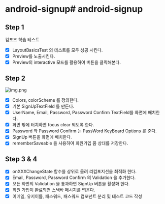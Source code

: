 # android-signup# android-signup

## Step 1

컴포즈 학습 테스트

- [x] LayoutBasicsTest 의 테스트를 모두 성공 시킨다.
- [x] Preview를 노출시킨다.
- [x] Preview의 interactive 모드를 활용하여 버튼을 클릭해본다.

## Step 2

![img.png](images/img.png)

- [x] Colors, colorScheme 를 정의한다.
- [x] 기본 SignUpTextField 를 만든다.
- [x] UserName, Email, Password, Password Confirm TextField를 화면에 배치한다.
- [x] 화면 밖에 터치하면 focus clear 되도록 한다.
- [x] Password 와 Password Confirm 는 PassWord KeyBoard Options 를 준다.
- [x] SignUp 버튼을 화면에 배치한다.
- [x] rememberSaveable 을 사용하여 회원가입 폼 상태를 저장한다.

## Step 3 & 4

- [x] onXXXChangeState 함수를 상위로 올려 리컴포지션을 최적화 한다.
- [x] Email, Password, Password Confirm 의 Validation 을 추가한다.
- [x] 모든 화면의 Validation 을 통과하면 SignUp 버튼을 활성화 한다.
- [x] 회원 가입이 완료되면 스낵바 메시지를 띄운다.
- [x] 이메일, 유저이름, 패스워드, 패스워드 컴포넌트 분리 및 테스트 코드 작성
